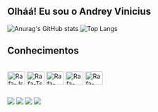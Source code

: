 ## Olháá! Eu sou o Andrey Vinicius

![Anurag's GitHub stats](https://github-readme-stats.vercel.app/api?username=AndreyVjs&show_icons=true&theme=gruvbox&custom_title=Stats&line_height=20)
![Top Langs](https://github-readme-stats.vercel.app/api/top-langs/?username=anuraghazra&layout=compact&theme=gruvbox)

## Conhecimentos

<div style="display: inline_block"><br>
  <img align="center" alt="Rafa-Js" height="30" width="40" <img src="https://cdn.jsdelivr.net/gh/devicons/devicon@latest/icons/java/java-plain.svg" />
  <img align="center" alt="Rafa-Ts" height="30" width="40" <img src="https://cdn.jsdelivr.net/gh/devicons/devicon@latest/icons/kotlin/kotlin-original.svg" />
  <img align="center" alt="Rafa-React" height="30" width="40" <img src="https://cdn.jsdelivr.net/gh/devicons/devicon@latest/icons/mysql/mysql-original.svg" />
  <img align="center" alt="Rafa-HTML" height="30" width="40" <img src="https://cdn.jsdelivr.net/gh/devicons/devicon@latest/icons/html5/html5-original.svg" />
  <img align="center" alt="Rafa-CSS" height="30" width="40" <img src="https://cdn.jsdelivr.net/gh/devicons/devicon@latest/icons/css3/css3-original.svg" />
</div>

  ##
 
<div> 
  <a href="https://www.youtube.com/channel/UC_-uuuZbY0AAt9CViNzvc-Q" target="_blank"><img src="https://img.shields.io/badge/YouTube-FF0000?style=for-the-badge&logo=youtube&logoColor=white" target="_blank"></a>
  <a href="https://www.instagram.com/andreyvjs)" target="_blank"><img src="https://img.shields.io/badge/-Instagram-%23E4405F?style=for-the-badge&logo=instagram&logoColor=white" target="_blank"></a>
  <a href = "mailto:contatorafaballerini@gmail.com"><img src="https://img.shields.io/badge/-Gmail-%23333?style=for-the-badge&logo=gmail&logoColor=white" target="_blank"></a>
  <a href="https://www.linkedin.com/in/andrey-vinicius-425b45273/" target="_blank"><img src="https://img.shields.io/badge/-LinkedIn-%230077B5?style=for-the-badge&logo=linkedin&logoColor=white" target="_blank"></a> 
  
</div>
